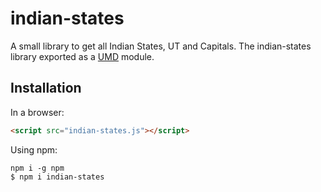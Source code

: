 # indian-states

A small library to get all Indian States, UT and Capitals.
The indian-states library exported as a [UMD](https://github.com/umdjs/umd) module.

## Installation

In a browser:

```html
<script src="indian-states.js"></script>
```

Using npm:

```shell
npm i -g npm
$ npm i indian-states
```
